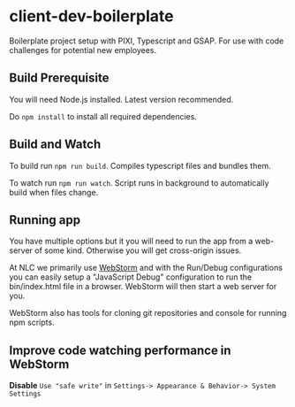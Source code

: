 # client-dev-boilerplate
Boilerplate project setup with PIXI, Typescript and GSAP. For use with code challenges for potential new employees. 

## Build Prerequisite 
You will need Node.js installed. Latest version recommended. 

Do `npm install` to install all required dependencies. 

## Build and Watch
To build run `npm run build`. Compiles typescript files and bundles them. 

To watch run `npm run watch`. Script runs in background to automatically build when files change.  

## Running app
You have multiple options but it you will need to run the app from a web-server of some kind. Otherwise you will get cross-origin issues.  

At NLC we primarily use [WebStorm](https://www.jetbrains.com/webstorm/specials/webstorm/webstorm.html?&gclid=CJqNurbKvNMCFTIo0wodqd8HZQ&gclsrc=aw.ds.ds&dclid=CP-137bKvNMCFbID0wodyvwDsg
) and with the Run/Debug configurations you can easily setup a "JavaScript Debug" configuration to run the bin/index.html file in a browser. WebStorm will then start a web server for you.  

WebStorm also has tools for cloning git repositories and console for running npm scripts.  

## Improve code watching performance in WebStorm 
**Disable** `Use "safe write"` in `Settings-> Appearance & Behavior-> System Settings`
